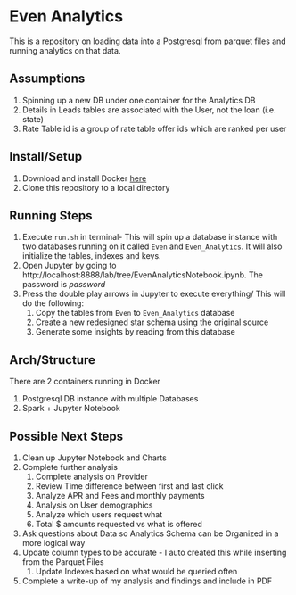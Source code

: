 # Even Analytics

This is a repository on loading data into a Postgresql from parquet files and running analytics on that data.

## Assumptions

1. Spinning up a new DB under one container for the Analytics DB
2. Details in Leads tables are associated with the User, not the loan (i.e. state)
3. Rate Table id is a group of rate table offer ids which are ranked per user

## Install/Setup

1. Download and install Docker [here](https://docs.docker.com/get-docker/)
2. Clone this repository to a local directory

## Running Steps

1. Execute `run.sh` in terminal- This will spin up a database instance with two databases running on it called `Even` and
   `Even_Analytics`. It will also initialize the tables, indexes and keys.
2. Open Jupyter by going to http://localhost:8888/lab/tree/EvenAnalyticsNotebook.ipynb. The password is *password*
3. Press the double play arrows in Jupyter to execute everything/ This will do the following:
    1. Copy the tables from `Even` to `Even_Analytics` database
    2. Create a new redesigned star schema using the original source
    3. Generate some insights by reading from this database

## Arch/Structure

There are 2 containers running in Docker

1. Postgresql DB instance with multiple Databases
2. Spark + Jupyter Notebook

## Possible Next Steps

1. Clean up Jupyter Notebook and Charts
2. Complete further analysis
    1. Complete analysis on Provider
    2. Review Time difference between first and last click
    3. Analyze APR and Fees and monthly payments
    4. Analysis on User demographics
    5. Analyze which users request what
    6. Total $ amounts requested vs what is offered
3. Ask questions about Data so Analytics Schema can be Organized in a more logical way
4. Update column types to be accurate - I auto created this while inserting from the Parquet Files
   1. Update Indexes based on what would be queried often
5. Complete a write-up of my analysis and findings and include in PDF
   